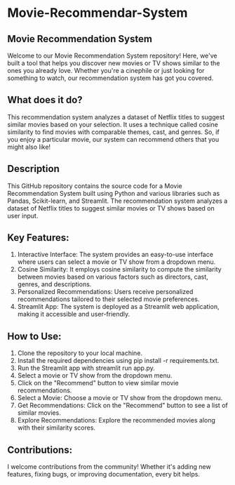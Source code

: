 # Movie-Recommendar-System
## Movie Recommendation System
Welcome to our Movie Recommendation System repository! Here, we've built a tool that helps you discover new movies or TV shows similar to the ones you already love. Whether you're a cinephile or just looking for something to watch, our recommendation system has got you covered.

## What does it do?
This recommendation system analyzes a dataset of Netflix titles to suggest similar movies based on your selection. It uses a technique called cosine similarity to find movies with comparable themes, cast, and genres. So, if you enjoy a particular movie, our system can recommend others that you might also like!

## Description
This GitHub repository contains the source code for a Movie Recommendation System built using Python and various libraries such as Pandas, Scikit-learn, and Streamlit. The recommendation system analyzes a dataset of Netflix titles to suggest similar movies or TV shows based on user input.

## Key Features:
1. Interactive Interface: The system provides an easy-to-use interface where users can select a movie or TV show from a dropdown menu.
2. Cosine Similarity: It employs cosine similarity to compute the similarity between movies based on various factors such as directors, cast,   genres, and descriptions.
3. Personalized Recommendations: Users receive personalized recommendations tailored to their selected movie preferences.
4. Streamlit App: The system is deployed as a Streamlit web application, making it accessible and user-friendly.

## How to Use:
1. Clone the repository to your local machine.
2. Install the required dependencies using pip install -r requirements.txt.
3. Run the Streamlit app with streamlit run app.py.
4. Select a movie or TV show from the dropdown menu.
5. Click on the "Recommend" button to view similar movie recommendations.
6. Select a Movie: Choose a movie or TV show from the dropdown menu.
7. Get Recommendations: Click on the "Recommend" button to see a list of similar movies.
8. Explore Recommendations: Explore the recommended movies along with their similarity scores.

## Contributions:
I welcome contributions from the community! Whether it's adding new features, fixing bugs, or improving documentation, every bit helps.
